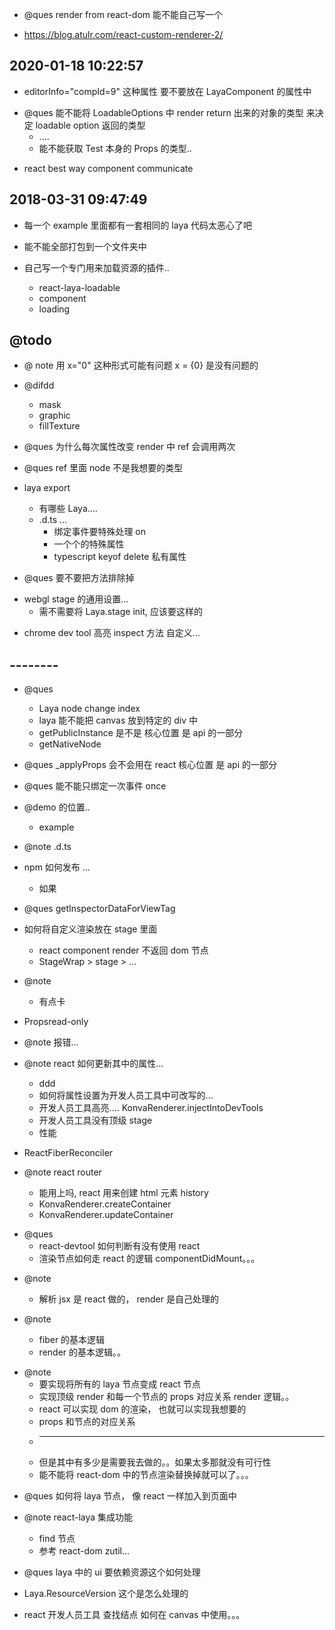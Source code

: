 - @ques render from react-dom 能不能自己写一个

- https://blog.atulr.com/react-custom-renderer-2/

## 2020-01-18 10:22:57

- editorInfo="compId=9" 这种属性 要不要放在 LayaComponent 的属性中

* @ques 能不能将 LoadableOptions 中 render return 出来的对象的类型 来决定 loadable option 返回的类型
  - ....
  - 能不能获取 Test 本身的 Props 的类型..

- react best way component communicate

## 2018-03-31 09:47:49

- 每一个 example 里面都有一套相同的 laya 代码太恶心了吧
- 能不能全部打包到一个文件夹中

- 自己写一个专门用来加载资源的插件..
  - react-laya-loadable
  - component
  - loading

## @todo

- @ note 用 x="0" 这种形式可能有问题 x = {0} 是没有问题的

- @difdd

  - mask
  - graphic
  - fillTexture

- @ques 为什么每次属性改变 render 中 ref 会调用两次

- @ques ref 里面 node 不是我想要的类型

* laya export

  - 有哪些 Laya....
  - .d.ts ...
    - 绑定事件要特殊处理 on
    - 一个个的特殊属性
    - typescript keyof delete 私有属性

- @ques 要不要把方法排除掉

* webgl stage 的通用设置...
  - 需不需要将 Laya.stage init, 应该要这样的

- chrome dev tool 高亮 inspect 方法 自定义...

## --------

- @ques

  - Laya node change index
  - laya 能不能把 canvas 放到特定的 div 中
  - getPublicInstance 是不是 核心位置 是 api 的一部分
  - getNativeNode

* @ques \_applyProps 会不会用在 react 核心位置 是 api 的一部分

* @ques 能不能只绑定一次事件 once

* @demo 的位置..

  - example

* @note .d.ts

* npm 如何发布 ...

  - 如果

* @ques getInspectorDataForViewTag

- 如何将自定义渲染放在 stage 里面

  - react component render 不返回 dom 节点
  - StageWrap > stage > ...

- @note
  - 有点卡

* Propsread-only

* @note 报错... <Text>

- @note react 如何更新其中的属性...

  - ddd
  - 如何将属性设置为开发人员工具中可改写的...
  - 开发人员工具高亮.... KonvaRenderer.injectIntoDevTools
  - 开发人员工具没有顶级 stage
  - 性能

- ReactFiberReconciler
- @note react router
  - 能用上吗, react 用来创建 html 元素 history
  - KonvaRenderer.createContainer
  - KonvaRenderer.updateContainer

* @ques
  - react-devtool 如何判断有没有使用 react
  - 渲染节点如何走 react 的逻辑 componentDidMount。。。

- @note

  - 解析 jsx 是 react 做的， render 是自己处理的

- @note
  - fiber 的基本逻辑
  - render 的基本逻辑。。

* @note
  - 要实现将所有的 laya 节点变成 react 节点
  - 实现顶级 render 和每一个节点的 props 对应关系 render 逻辑。。
  - react 可以实现 dom 的渲染， 也就可以实现我想要的
  - props 和节点的对应关系
  - ***
  - 但是其中有多少是需要我去做的。。如果太多那就没有可行性
  - 能不能将 react-dom 中的节点渲染替换掉就可以了。。。

- @ques 如何将 laya 节点， 像 react 一样加入到页面中

- @note react-laya 集成功能
  - find 节点
  - 参考 react-dom zutil...

* @ques laya 中的 ui 要依赖资源这个如何处理

- Laya.ResourceVersion 这个是怎么处理的

- react 开发人员工具 查找结点 如何在 canvas 中使用。。。
